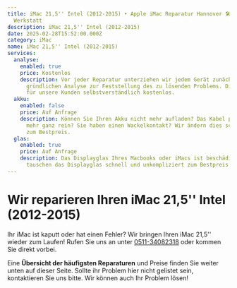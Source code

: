 ```yaml
---
title: iMac 21,5'' Intel (2012-2015) ‣ Apple iMac Reparatur Hannover 🛠️ iMac
  Werkstatt
description: iMac 21,5'' Intel (2012-2015)
date: 2025-02-28T15:52:00.000Z
category: iMac
name: iMac 21,5'' Intel (2012-2015)
services:
  analyse:
    enabled: true
    price: Kostenlos
    description: Vor jeder Reparatur unterziehen wir jedem Gerät zunächst einer
      gründlichen Analyse zur Feststellung des zu lösenden Problems. Diese ist
      für unsere Kunden selbstverständlich kostenlos.
  akku:
    enabled: false
    price: Auf Anfrage
    description: Können Sie Ihren Akku nicht mehr aufladen? Das Kabel passt nicht
      mehr ganz rein? Sie haben einen Wackelkontakt? Wir ändern dies schnell und
      zum Bestpreis.
  glas:
    enabled: true
    price: Auf Anfrage
    description: Das Displayglas Ihres Macbooks oder iMacs ist beschädigt? Wir
      tauschen das Displayglas schnell und unkompliziert zum Bestpreis aus.
---
```

# Wir reparieren Ihren iMac 21,5'' Intel (2012-2015)

Ihr iMac ist kaputt oder hat einen Fehler? Wir bringen Ihren iMac 21,5'' wieder zum Laufen! Rufen Sie uns an unter [0511-34082318](tel:051134082318) oder kommen Sie direkt vorbei.

Eine **Übersicht der häufigsten Reparaturen** und Preise finden Sie weiter unten auf dieser Seite. Sollte ihr Problem hier nicht gelistet sein, kontaktieren Sie uns bitte. Wir können auch Ihr Problem lösen!
